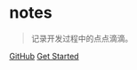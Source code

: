 <!-- _coverpage.md -->

<!-- ![logo]() -->

# notes

> 记录开发过程中的点点滴滴。

[GitHub](https://github.com/ameizi/notes)
[Get Started](/README)